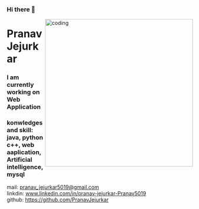 ### Hi there 👋

<!--
**PranavJejurkar/PranavJejurkar** is a ✨ _special_ ✨ repository because its `README.md` (this file) appears on your GitHub profile.
<h1>Pranav Jejurkar</h1>
Here are some ideas to get you started:

 🔭 I’m currently working on ...Web Developer
- 🌱 I’m currently learning ...Web Application
- 👯 I’m looking to collaborate on ...
- 🤔 I’m looking for help with ...
- 💬 Ask me about ...
- 📫 How to reach me: ...
- 😄 Pronouns: ...
- ⚡ Fun fact: ...Reading 
--><img align="right" width=400 alt="coding" src="https://previews.123rf.com/images/monsitj/monsitj1905/monsitj190500011/124758009-programming-code-abstract-technology-background-of-software-developer-and-computer-script.jpg" >
<h1>Pranav Jejurkar</h1>
<h3>I am currently working on Web Application</h3>
<h3>konwledges and skill: java, python c++, web aaplication, Artificial intelligence, mysql</h3>
mail:
<a href="mailto:pranavjejurkar5019@gmail.com">pranav_jejurkar5019@gmail.com</a></header><br>
linkdin:
<a href="www.linkedin.com/in/pranav-jejurkar-Pranav5019">www.linkedin.com/in/pranav-jejurkar-Pranav5019</a></header><br>
github:
<a href="https://github.com/PranavJejurkar">https://github.com/PranavJejurkar</a></header>


